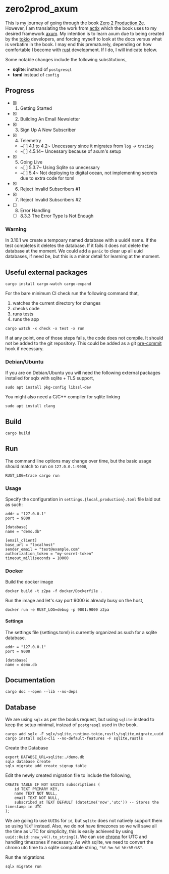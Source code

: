 # zero2prod_axum

This is my journey of going through the book [Zero 2 Production 2e](https://www.zero2prod.com/). However, I am translating the work from [actix](https://actix.rs/) which the book uses to my desired framework [axum](https://docs.rs/axum/latest/axum/). My intention is to learn axum due to being created by the [tokio](https://tokio.rs/) developers, and forcing myself to look at the docs versus what is verbatim in the book. I may end this prematurely, depending on how comfortable I become with [rust](https://www.rust-lang.org) development. If I do, I will indicate below.

Some notable changes include the following substitutions,

* **sqlite**: instead of `postgresql`
* **toml** instead of `config`

## Progress

- [x] 1. Getting Started
- [x] 2. Building An Email Newsletter
- [x] 3. Sign Up A New Subscriber
- [x] 4. Telemetry
  - ~[ ] 4.1 to 4.2~ Unecessary since it migrates from `log` -> `tracing`
  - ~[ ] 4.5.14~ Uncessary because of axum's setup
- [x] 5. Going Live
  - ~[ ] 5.3.7~ Using Sqlite so unecessary
  - ~[ ] 5.4~ Not deploying to digital ocean, not implementing secrets due to extra code for toml
- [x] 6. Reject Invalid Subscribers #1
- [x] 7. Reject Invalid Subscribers #2
- [ ] 8. Error Handling
  - [ ] 8.3.3 The Error Type Is Not Enough

### Warning

In 3.10.1 we create a tempoary named database with a uuid4 name. If the test completes it deletes the database. If it fails it does not delete the database at the moment. We could add a `panic` to clear up all uuid databases, if need be, but this is a minor detail for learning at the moment.

## Useful external packages

```
cargo install cargo-watch cargo-expand
```

For the bare minimum CI check run the following command that,

1. watches the current directory for changes
2. checks code
3. runs tests
4. runs the app

```
cargo watch -x check -x test -x run
```

If at any point, one of those steps fails, the code does not compile. It should not be added to the git repository. This could be added as a git [pre-commit](https://git-scm.com/book/en/v2/Customizing-Git-Git-Hooks) hook if necessary.

### Debian/Ubuntu

If you are on Debian/Ubuntu you will need the following external packages installed for sqlx with sqlite + TLS support,

```
sudo apt install pkg-config libssl-dev
```

You might also need a C/C++ compiler for sqlite linking

```
sudo apt install clang
```

## Build

```
cargo build
```

## Run

The command line options may change over time, but the basic usage should match to run on `127.0.0.1:9000`,

```
RUST_LOG=trace cargo run
```

### Usage

Specify the configuration in `settings.{local,production}.toml` file laid out as such:

```
addr = "127.0.0.1"
port = 9000

[database]
name = "demo.db"

[email_client]
base_url = "localhost"
sender_email = "test@example.com"
authorization_token = "my-secret-token"
timeout_milliseconds = 10000
```

### Docker

Build the docker image

```
docker build -t z2pa -f docker/Dockerfile .
```

Run the image and let's say port 9000 is already busy on the host,

```
docker run -e RUST_LOG=debug -p 9001:9000 z2pa
```

#### Settings

The settings file (settings.toml) is currently organized as such for a sqlite database.

```
addr = "127.0.0.1"
port = 9000

[database]
name = demo.db
```

## Documentation

```
cargo doc --open --lib --no-deps
```

## Database

We are using `sqlx` as per the books request, but using `sqlite` instead to keep the setup minimal, instead of `postgresql` used in the book.

```
cargo add sqlx -F sqlx/sqlite,runtime-tokio,rustls/sqlite,migrate,uuid
cargo install sqlx-cli --no-default-features -F sqlite,rustls
```

Create the Database

```
export DATABSE_URL=sqlite:./demo.db
sqlx database create
sqlx migrate add create_signup_table
```

Edit the newly created migration file to include the following,

```
CREATE TABLE IF NOT EXISTS subscriptions (
    id TEXT PRIMARY KEY,
    name TEXT NOT NULL,
    email TEXT NOT NULL,
    subscribed_at TEXT DEFAULT (datetime('now','utc')) -- Stores the timestamp in UTC
);
```

We are going to use `UUID`s for `id`, but `sqlite` does not natively support them so using `TEXT` instead. Also, we do not have timezones so we will save all the time as UTC for simplicity, this is easily achieved by using `uuid::Uuid::new_v4().to_string()`. We can use [chrono](https://docs.rs/chrono/latest/chrono/) for UTC and handling timezones if necessary. As with sqlite, we need to convert the chrono utc time to a sqlite compatible string, `"%Y-%m-%d %H:%M:%S"`.

Run the migrations

```
sqlx migrate run
```
